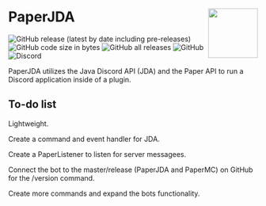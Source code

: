 # PaperJDA <img align="right" width="100" height="100" src="https://user-images.githubusercontent.com/56870446/189651634-68f50fb8-0175-4aec-8f65-a2cf7532a2ae.png">

<p align="left">
<img alt="GitHub release (latest by date including pre-releases)" src="https://img.shields.io/github/v/release/Googool/PaperJDA?include_prereleases&style=flat-square">
<img alt="GitHub code size in bytes" src="https://img.shields.io/github/languages/code-size/Googool/PaperJDA?style=flat-square">
<img alt="GitHub all releases" src="https://img.shields.io/github/downloads/Googool/PaperJDA/total?style=flat-square">
<img alt="GitHub" src="https://img.shields.io/github/license/Googool/PaperJDA?style=flat-square">
<img alt="Discord" src="https://img.shields.io/discord/1015360569399844946?style=flat-square">
</p>

PaperJDA utilizes the Java Discord API (JDA) and the Paper API to run a Discord application inside of a plugin.

## To-do list
Lightweight.

Create a command and event handler for JDA.

Create a PaperListener to listen for server messagees.

Connect the bot to the master/release (PaperJDA and PaperMC) on GitHub for the /version command.

Create more commands and expand the bots functionality.
